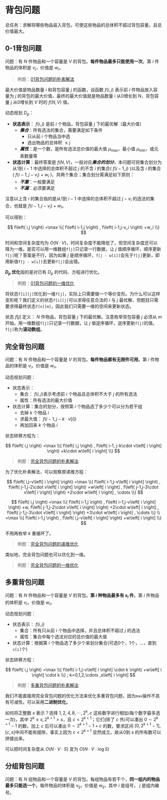 # 背包问题

总任务：求解将哪些物品装入背包，可使这些物品的总体积不超过背包容量，且总价值最大。

## 0-1背包问题

问题：有 $N$ 件物品和一个容量是 $V$ 的背包。**每件物品最多只能使用一次**。第 $i$ 件物品的体积是 $v_i$，价值是 $w_i$。

> 例题：[01背包问题的朴素解法](./01_knapsack.cpp)

最大价值是物品数量 $i$ 和背包容量 $j$ 的函数，设函数 $f(i,j)$ 表示前 $i$ 件物品放入容量为 $j$ 的背包的最大价值，最终的最大价值就是物品数量 $i$ 从0增长到 $N$，背包容量 $j$ 从0增长到 $V$ 时的 $f(N,V)$ 值。

动态规划 $D_p$：

- **状态表示**： $f(i,j)$ 是前 $i$ 个物品，背包容量 $j$ 下的最优解（最大价值）
  - ***集合***：所有选法的集合，需要满足如下条件
    - 只从前 $i$ 个物品当中选
    - 选出物品的总体积 $\leqslant j$
  - ***属性***：是一个数，是所有选法总价值的最大值 $\mu _{\max}$，最小值 $\mu _{\min}$，或元素数量等
- **状态计算**：最终答案是 $f(N,V)$，一般对应***集合的划分***，本问题可将集合划分为从1到 $i-1$ 中选择的总体积不超过 $j$ 的不含 $i$ 的集合( $f(i-1,j)$ )以及含 $i$ 的集合( $f(i-1,j-v_i)+w_i$ )，共两个集合；集合划分需满足如下原则：
  - ***不重***：一般要满足
  - ***不漏***：必须要满足

注意以上含 $i$ 的集合指的是从1到 $i-1$ 中选择的总体积不超过 $j-v_i$ 的选法的集合，也就是 $f(i-1,j-v_i)+w_i$。

可以得到：

$$
f\left( i,j \right) =\max \\{ f\left( i-1,j \right) , f\left( i-1,j-v_i \right) +w_i \\}
$$

时间和空间复杂度均为 $O(N\cdot V)$，时间复杂度不能降低了，但空间复杂度还可以降为一维。是否可以用一维数组`f[j]`只记录一行数据，让 $j$ 值顺序循环，顺序更新`f[j]`呢？答案是不行，因为如果 $j$ 是顺序循环，`f[j - w[i]]`会先于`f[j]`更新，即用新值`f[j - w[i]]`去更新`f[j]`会出错。

**$D_p$ 优化**指的是对已有 $D_p$ 的代码、方程进行优化。

> 例题：[01背包问题的一维优化](./01_knapsack_1D.cpp)

将状态`f[i][j]`优化到一维`f[j]`，实际上只需要做一个等价变形。为什么可以这样变形呢？我们定义的状态`f[i][j]`可以求得任意合法的 $i$ 与 $j$ 最优解，但题目只需要求得最终状态`f[n][m]`，因此我们只需要一维的空间来更新状态。

状态 $f[j]$ 定义： $N$ 件物品，背包容量 $j$ 下的最优解。注意枚举背包容量 $j$ 必须从 $m$ 开始。用一维数组`f[j]`只记录一行数据，让 $j$ 值逆序循环，逆序更新`f[j]`的值。`f[j]`称为**滚动数组**。

## 完全背包问题

问题：有 $N$ 件物品和一个容量是 $V$ 的背包。**每件物品都有无限件可用**。第 $i$ 件物品的体积是 $v_i$，价值是 $w_i$。

动态规划问题：

- 状态表示：
  - 集合： $f(i,j)$表示考虑前 $i$ 个物品且总体积不大于 $j$ 的所有选法
  - 属性：所有选法的最大价值
- 状态计算：集合的划分，按照第 $i$ 个物品选了多少个可以分为若干组
  - 去掉 $k$ 个物品 $i$
  - 求最大值： $f(i-1,j-k\cdot v[i])$
  - 再加回来 $k$ 个物品 $i$

状态转移方程为：

$$
f\left( i,j \right) =\max \\{ f\left( i,j \right) , f\left( i-1, j-k\cdot v\left[ i \right] \right) +k\cdot w\left[ i \right] \\}
$$

> 例题：[完全背包问题的朴素解法](./complete_knapsack.cpp)

为了优化朴素解法，可以观察原递推方程：

$$
f\left( i,j-v\left[ i \right] \right) =\max \\{ f\left( i-1,j-v\left[ i \right] \right) , f\left( j-1,j-2\cdot v\left[ i \right] \right) +w\left[ i \right] ,  f\left( j-1,j-3\cdot v\left[ i \right] \right) +2\cdot w\left[ i \right] , \cdots \\}
$$

$$
f\left( i,j \right) =\max \\{ f\left( i-1,j \right) , f\left( i-1,j-v\left[ i \right] \right) +w, f\left( j-1,j-2\cdot v\left[ i \right] \right) +2\cdot w\left[ i \right] ,  f\left( j-1,j-3\cdot v\left[ i \right] \right) +3\cdot w\left[ i \right] , \cdots \\}
\\
=\max \\{ f\left( i-1,j \right) , f\left( i,j-v\left[ i \right] \right) +w\left[ i \right] \\}
$$

不用再枚举 $k$ 重循环了。

> 例题：[完全背包问题的递推优化](./complete_knapsack_modified.cpp)

类似地，完全背包问题也可以优化到一维。

> 例题：[完全背包问题的一维优化](./complete_knapsack_1D.cpp)

## 多重背包问题

问题：有 $N$ 件物品和一个容量是 $V$ 的背包。**第 $i$ 种物品最多有 $s_i$ 件**。第 $i$ 件物品的体积是 $v_i$，价值是 $w_i$。

动态规划问题：

- 状态表示： $f(i,j)$
  - 集合：所有只从前 $i$ 个物品中选择，并且总体积不超过 $j$ 的选法
  - 属性：集合中每个选法对应的总价值的最大值
- 状态计算：根据第 $i$ 个物品选了多少个来划分集合(可选0个，1个，...，直到 `s[i]`个)

状态转移方程：

$$
f\left( i,j \right) =\max \\{ f\left( i-1,j-v\left[ i \right] \cdot k \right) +w\left[ i \right] \cdot k \\} ; k=0,1,2,\cdots ,s\left[ i \right]
$$

> 例题：[多重背包问题的朴素解法](./multiple_knapsack.cpp)

我们不能直接用完全背包问题的优化方法来优化多重背包问题，因为`max`操作不具有可减性。可以采用**二进制优化**。

如何将正整数 $s$ 表示？选择 $1, 2, 4, 8, \cdots , 2^k, c$ 这些数字进行相加(每个数字最多选一次)，其中 $2^k\leqslant s, 2^{k+1}>s$，且 $c<2^{k+1}$；它们(除了 $c$ 外)可以凑出 $0\sim 2^{k+1}-1$ 的数，加上 $c$ 后可以凑出 $0\sim 2^{k+1}-1+c$ 的数，要求区间 $\left[ 0, 2^{k+1}-1 \right] , \left[ c, s \right]$中间不能有缝隙，事实上因为 $c<2^{k+1}$ 显然成立。故从0到 $s$ 的所有数可以拼接出来。

可以把时间复杂度从 $O(N\cdot V\cdot S)$ 变为 $O(N\cdot V\cdot \log S)$



## 分组背包问题

问题：有 $N$ 组物品和一个容量是 $V$ 的背包。每组物品有若干个，**同一组内的物品最多只能选一个**。每件物品的体积是 $v_{ij}$，价值是 $w_{ij}$，其中 $i$ 是组号， $j$ 是组内编号。


